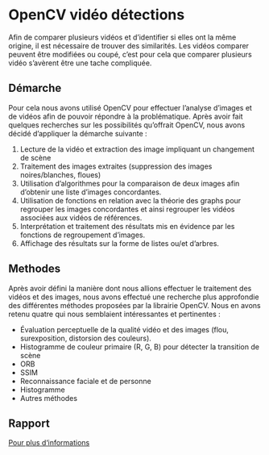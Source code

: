 # OpenCV vidéo détections

Afin de comparer plusieurs vidéos et d’identifier si elles ont la même origine, il est nécessaire de trouver des similarités. Les vidéos comparer peuvent être modifiées ou coupé, c’est pour cela que comparer plusieurs vidéo s’avèrent être une tache compliquée. 

## Démarche 

Pour cela nous avons utilisé OpenCV pour effectuer l’analyse d’images et de vidéos afin de pouvoir répondre à la problématique. Après avoir fait quelques recherches sur les possibilités qu’offrait OpenCV, nous avons décidé d’appliquer la démarche suivante :

1. Lecture de la vidéo et extraction des image impliquant un changement de scène     
2. Traitement des images extraites (suppression des images noires/blanches, floues)   
3. Utilisation d’algorithmes pour la comparaison de deux images afin d’obtenir une liste d’images concordantes.   
4. Utilisation de fonctions en relation avec la théorie des graphs pour regrouper les images concordantes et ainsi regrouper les vidéos associées aux vidéos de références.   
5. Interprétation et traitement des résultats mis en évidence par les fonctions de regroupement d’images.   
6. Affichage des résultats sur la forme de listes ou/et d’arbres.   


## Methodes
Après avoir défini la manière dont nous allions effectuer le traitement des vidéos et des images, nous avons effectué une recherche plus approfondie des différentes méthodes proposées par la librairie OpenCV. Nous en avons retenu quatre qui nous semblaient intéressantes et pertinentes : 

- Évaluation perceptuelle de la qualité vidéo et des images (flou, surexposition, distorsion des couleurs).
- Histogramme de couleur primaire (R, G, B) pour détecter la transition de scène
- ORB
- SSIM
- Reconnaissance faciale et de personne
- Histogramme
- Autres méthodes

## Rapport
[Pour plus d‘informations](/doc/cpw_projet_zeller_guignard.pdf)


